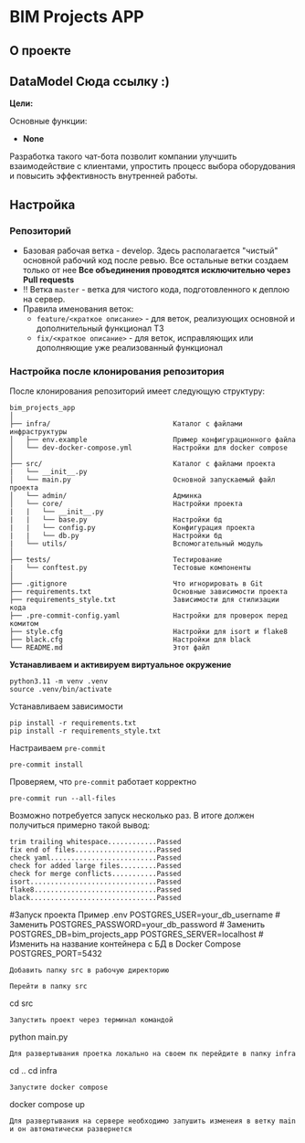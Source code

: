 # BIM Projects APP

## О проекте

## DataModel Сюда ссылку :)

**Цели:** 

Основные функции:

- **None**

Разработка такого чат-бота позволит компании улучшить взаимодействие с клиентами, упростить процесс выбора оборудования и повысить эффективность внутренней работы.

## Настройка

### Репозиторий
- Базовая рабочая ветка - develop. Здесь располагается "чистый" основной рабочий код после ревью. Все остальные ветки создаем только от нее
**Все объединения проводятся исключительно через Pull requests**
- ‼️ Ветка `master` - ветка для чистого кода, подготовленного к деплою на сервер.
- Правила именования веток:
  - `feature/<краткое описание>` - для веток, реализующих основной и дополнительный функционал ТЗ
  - `fix/<краткое описание>` - для веток, исправляющих или дополняющие уже реализованный функционал


### Настройка после клонирования репозитория

После клонирования репозиторий имеет следующую структуру:

```
bim_projects_app
│
├── infra/                              Каталог с файлами инфраструктуры
│   ├── env.example                     Пример конфигурационного файла
│   └── dev-docker-compose.yml          Настройки для docker compose
│
├── src/                                Каталог с файлами проекта
|   └── __init__.py
│   └── main.py                         Основной запускаемый файл проекта
│   └── admin/                          Админка
│   └── core/                           Настройки проекта
|   |   └── __init__.py
|   |   └── base.py                     Настройки бд
|   |   └── config.py                   Конфигурация проекта
|   |   └── db.py                       Настройки бд
|   └── utils/                          Вспомогательный модуль
│
├── tests/                              Тестирование
|   └── conftest.py                     Тестовые компоненты
│
├── .gitignore                          Что игнорировать в Git
├── requirements.txt                    Основные зависимости проекта
├── requirements_style.txt              Зависимости для стилизации кода
├── .pre-commit-config.yaml             Настройки для проверок перед комитом
├── style.cfg                           Настройки для isort и flake8
├── black.cfg                           Настройки для black
└── README.md                           Этот файл
```

**Устанавливаем и активируем виртуальное окружение**

```shell
python3.11 -m venv .venv
source .venv/bin/activate
```

Устанавливаем зависимости
```shell
pip install -r requirements.txt
pip install -r requirements_style.txt
```

Настраиваем `pre-commit`

```shell
pre-commit install
```

Проверяем, что `pre-commit` работает корректно

```shell
pre-commit run --all-files
```

Возможно потребуется запуск несколько раз. В итоге должен получиться примерно такой вывод:

```shell
trim trailing whitespace............Passed
fix end of files....................Passed
check yaml..........................Passed
check for added large files.........Passed
check for merge conflicts...........Passed
isort...............................Passed
flake8..............................Passed
black...............................Passed
```
#Запуск проекта
Пример .env
POSTGRES_USER=your_db_username # Заменить
POSTGRES_PASSWORD=your_db_password # Заменить
POSTGRES_DB=bim_projects_app
POSTGRES_SERVER=localhost # Изменить на название контейнера с БД в Docker Compose
POSTGRES_PORT=5432
```
Добавить папку src в рабочую директорию
```
```
Перейти в папку src
```
cd src
```
Запустить проект через терминал командой
```
python main.py
```
Для развертывания проетка локально на своем пк перейдите в папку infra
```
cd ..
cd infra
```
Запустите docker compose
```
docker compose up
```
Для развертывания на сервере необходимо запушить изменеия в ветку main и он автоматически развернется

